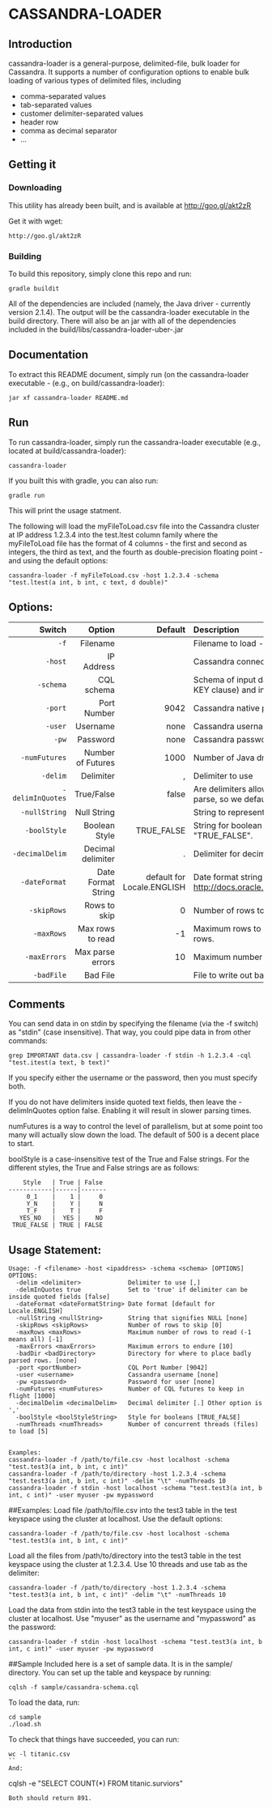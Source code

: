 # CASSANDRA-LOADER

## Introduction
cassandra-loader is a general-purpose, delimited-file, bulk loader for 
Cassandra. It supports a number of configuration options to enable bulk 
loading of various types of delimited files, including
* comma-separated values
* tab-separated values
* customer delimiter-separated values
* header row
* comma as decimal separator
* ...

## Getting it

### Downloading
This utility has already been built, and is available at
http://goo.gl/akt2zR

Get it with wget:
```
http://goo.gl/akt2zR
```

### Building
To build this repository, simply clone this repo and run:
```
gradle buildit
```

All of the dependencies are included (namely, the Java driver - currently
version 2.1.4).  The output will be the cassandra-loader executable
in the build directory.  There will also be an jar with all of the
dependencies included in the build/libs/cassandra-loader-uber-<version>.jar

## Documentation 
To extract this README document, simply run (on the cassandra-loader
executable - (e.g., on build/cassandra-loader):
```
jar xf cassandra-loader README.md
```

## Run
To run cassandra-loader, simply run the cassandra-loader executable 
(e.g., located at build/cassandra-loader):
```
cassandra-loader
```
If you built this with gradle, you can also run:
```
gradle run
```

This will print the usage statment.

The following will load the myFileToLoad.csv file into the Cassandra 
cluster at IP address 1.2.3.4 into the test.ltest column family where 
the myFileToLoad file has the format of 4 columns - the first and 
second as integers, the third as text, and the fourth as 
double-precision floating point - and using the default options:
```
cassandra-loader -f myFileToLoad.csv -host 1.2.3.4 -schema "test.ltest(a int, b int, c text, d double)"
```

## Options:

 Switch           | Option             | Default                    | Description
-----------------:|-------------------:|---------------------------:|:----------
 `-f`             | Filename           | <REQUIRED>                 | Filename to load - required.
 `-host`          | IP Address         | <REQUIRED>                 | Cassandra connection point - required.
 `-schema`        | CQL schema         | <REQUIRED>                 | Schema of input data - required. Standard CQL schema (without PRIMARY KEY clause) and in the order that the data will be in the file.
 `-port`          | Port Number        | 9042                       | Cassandra native protocol port number
 `-user`          | Username           | none                       | Cassandra username
 `-pw`            | Password           | none                       | Cassandra password
 `-numFutures`    | Number of Futures  | 1000                       | Number of Java driver futures in flight
 `-delim`         | Delimiter          | ,                          | Delimiter to use
 `-delimInQuotes` | True/False         | false                      | Are delimiters allowed inside quoted strings? This is more expensive to parse, so we default to false.
 `-nullString`    | Null String        | <empty string>             | String to represent NULL data
 `-boolStyle`     | Boolean Style      | TRUE_FALSE                 | String for boolean values.  Options are "1_0", "Y_N", "T_F", "YES_NO", "TRUE_FALSE".
 `-decimalDelim`  | Decimal delimiter  | .                          | Delimiter for decimal values.  Options are "." or ","
 `-dateFormat`    | Date Format String | default for Locale.ENGLISH | Date format string as specified in the SimpleDateFormat Java class: http://docs.oracle.com/javase/7/docs/api/java/text/SimpleDateFormat.html
 `-skipRows`      | Rows to skip       | 0                          | Number of rows to skip at the beginning of the file
 `-maxRows`       | Max rows to read   | -1                         | Maximum rows to read (after optional skipping of rows).  -1 signifies all rows.
 `-maxErrors`     | Max parse errors   | 10                         | Maximum number of rows that do not parse to allow before exiting.
 `-badFile`       | Bad File           | <none>                     | File to write out badly parsed rows.

## Comments
You can send data in on stdin by specifying the filename (via the -f switch) as "stdin" (case insensitive).
That way, you could pipe data in from other commands:
```
grep IMPORTANT data.csv | cassandra-loader -f stdin -h 1.2.3.4 -cql "test.itest(a text, b text)"
```

If you specify either the username or the password, then you must specify both.

If you do not have delimiters inside quoted text fields, then leave the 
-delimInQuotes option false. Enabling it will result in slower parsing times.

numFutures is a way to control the level of parallelism, but at some point 
too many will actually slow down the load.  The default of 500 is a decent 
place to start.

boolStyle is a case-insensitive test of the True and False strings.  For the
different styles, the True and False strings are as follows:

```
    Style   | True | False
------------|------|-------
     0_1    |    1 |     0 
     Y_N    |    Y |     N 
     T_F    |    T |     F 
   YES_NO   |  YES |    NO 
 TRUE_FALSE | TRUE | FALSE 
```

## Usage Statement:
```
Usage: -f <filename> -host <ipaddress> -schema <schema> [OPTIONS]
OPTIONS:
  -delim <delimiter>             Delimiter to use [,]
  -delmInQuotes true             Set to 'true' if delimiter can be inside quoted fields [false]
  -dateFormat <dateFormatString> Date format [default for Locale.ENGLISH]
  -nullString <nullString>       String that signifies NULL [none]
  -skipRows <skipRows>           Number of rows to skip [0]
  -maxRows <maxRows>             Maximum number of rows to read (-1 means all) [-1]
  -maxErrors <maxErrors>         Maximum errors to endure [10]
  -badDir <badDirectory>         Directory for where to place badly parsed rows. [none]
  -port <portNumber>             CQL Port Number [9042]
  -user <username>               Cassandra username [none]
  -pw <password>                 Password for user [none]
  -numFutures <numFutures>       Number of CQL futures to keep in flight [1000]
  -decimalDelim <decimalDelim>   Decimal delimiter [.] Other option is ','
  -boolStyle <boolStyleString>   Style for booleans [TRUE_FALSE]
  -numThreads <numThreads>       Number of concurrent threads (files) to load [5]


Examples:
cassandra-loader -f /path/to/file.csv -host localhost -schema "test.test3(a int, b int, c int)"
cassandra-loader -f /path/to/directory -host 1.2.3.4 -schema "test.test3(a int, b int, c int)" -delim "\t" -numThreads 10
cassandra-loader -f stdin -host localhost -schema "test.test3(a int, b int, c int)" -user myuser -pw mypassword
```

##Examples:
Load file /path/to/file.csv into the test3 table in the test keyspace using
the cluster at localhost.  Use the default options:
```
cassandra-loader -f /path/to/file.csv -host localhost -schema "test.test3(a int, b int, c int)"
```
Load all the files from /path/to/directory into the test3 table in the test
keyspace using the cluster at 1.2.3.4.  Use 10 threads and use tab as the
delimiter:
```
cassandra-loader -f /path/to/directory -host 1.2.3.4 -schema "test.test3(a int, b int, c int)" -delim "\t" -numThreads 10
```
Load the data from stdin into the test3 table in the test keyspace using the
cluster at localhost.  Use "myuser" as the username and "mypassword" as the
password:
```
cassandra-loader -f stdin -host localhost -schema "test.test3(a int, b int, c int)" -user myuser -pw mypassword
```

##Sample
Included here is a set of sample data.  It is in the sample/ directory.
You can set up the table and keyspace by running:
```
cqlsh -f sample/cassandra-schema.cql
```

To load the data, run:
```
cd sample
./load.sh
```

To check that things have succeeded, you can run:
```
wc -l titanic.csv
``
And:
```
cqlsh -e "SELECT COUNT(*) FROM titanic.surviors"
```
Both should return 891.

